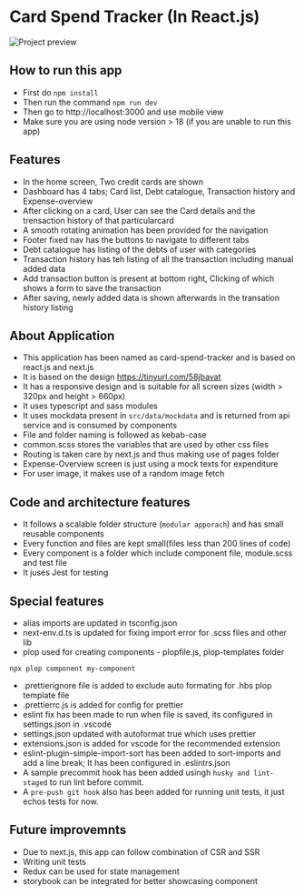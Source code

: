 # Card Spend Tracker (In React.js)

![Project preview](docs/preview.gif)

## How to run this app

- First do `npm install`
- Then run the command `npm run dev`
- Then go to http://localhost:3000 and use mobile view
- Make sure you are using node version > 18 (if you are unable to run this app)

## Features

- In the home screen, Two credit cards are shown
- Dashboard has 4 tabs; Card list, Debt catalogue, Transaction history and Expense-overview
- After clicking on a card, User can see the Card details and the trensaction history of that particularcard
- A smooth rotating animation has been provided for the navigation
- Footer fixed nav has the buttons to navigate to different tabs
- Debt catalogue has listing of the debts of user with categories
- Transaction history has teh listing of all the transaction including manual added data
- Add transaction button is present at bottom right, Clicking of which shows a form to save the transaction
- After saving, newly added data is shown afterwards in the transation history listing

## About Application

- This application has been named as card-spend-tracker and is based on react.js and next.js
- It is based on the design https://tinyurl.com/58jbavat
- It has a responsive design and is suitable for all screen sizes (width > 320px and height > 660px)
- It uses typescript and sass modules
- It uses mockdata present in `src/data/mockdata` and is returned from api service and is consumed by components
- File and folder naming is followed as kebab-case
- common.scss stores the variables that are used by other css files
- Routing is taken care by next.js and thus making use of pages folder
- Expense-Overview screen is just using a mock texts for expenditure
- For user image, it makes use of a random image fetch

## Code and architecture features

- It follows a scalable folder structure (`modular apporach`) and has small reusable components
- Every function and files are kept small(files less than 200 lines of code)
- Every component is a folder which include component file, module.scss and test file
- It juses Jest for testing

## Special features

- alias imports are updated in tsconfig.json
- next-env.d.ts is updated for fixing import error for .scss files and other lib
- plop used for creating components - plopfile.js, plop-templates folder

```
npx plop component my-component
```

- .prettierignore file is added to exclude auto formating for .hbs plop template file
- .prettierrc.js is added for config for prettier
- eslint fix has been made to run when file is saved, its configured in settings.json in .vscode
- settings.json updated with autoformat true which uses prettier
- extensions.json is added for vscode for the recommended extension
- eslint-plugin-simple-import-sort has been added to sort-imports and add a line break; It has been configured in .eslintrs.json
- A sample precommit hook has been added usingh `husky and lint-staged` to run lint before commit.
- A `pre-push git hook` also has been added for running unit tests, it just echos tests for now.

## Future improvemnts

- Due to next.js, this app can follow combination of CSR and SSR
- Writing unit tests
- Redux can be used for state management
- storybook can be integrated for better showcasing component
